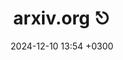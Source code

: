 ---
layout: post
title: arxiv.org ⎋
date: 2024-12-10 13:54 +0300
categories: archive
permalink: \arxiv.org
hidden: true
---